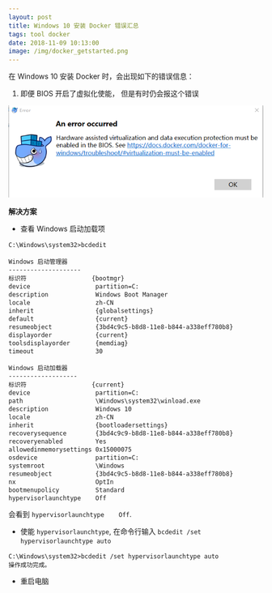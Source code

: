```yaml
---
layout: post
title: Windows 10 安装 Docker 错误汇总
tags: tool docker
date: 2018-11-09 10:13:00
image: /img/docker_getstarted.png
---
```


在 Windows 10 安装 Docker 时，会出现如下的错误信息：

1. 即便 BIOS 开启了虚拟化使能， 但是有时仍会报这个错误

![](/img/docker_error1.png)

**解决方案**

* 查看 Windows 启动加载项

```
C:\Windows\system32>bcdedit

Windows 启动管理器
--------------------
标识符                  {bootmgr}
device                  partition=C:
description             Windows Boot Manager
locale                  zh-CN
inherit                 {globalsettings}
default                 {current}
resumeobject            {3bd4c9c5-b8d8-11e8-b844-a338eff780b8}
displayorder            {current}
toolsdisplayorder       {memdiag}
timeout                 30

Windows 启动加载器
-------------------
标识符                  {current}
device                  partition=C:
path                    \Windows\system32\winload.exe
description             Windows 10
locale                  zh-CN
inherit                 {bootloadersettings}
recoverysequence        {3bd4c9c9-b8d8-11e8-b844-a338eff780b8}
recoveryenabled         Yes
allowedinmemorysettings 0x15000075
osdevice                partition=C:
systemroot              \Windows
resumeobject            {3bd4c9c5-b8d8-11e8-b844-a338eff780b8}
nx                      OptIn
bootmenupolicy          Standard
hypervisorlaunchtype    Off
```

会看到 `hypervisorlaunchtype    Off`.

* 使能 `hypervisorlaunchtype`, 在命令行输入 `bcdedit /set hypervisorlaunchtype auto`

```
C:\Windows\system32>bcdedit /set hypervisorlaunchtype auto
操作成功完成。
```

* 重启电脑

